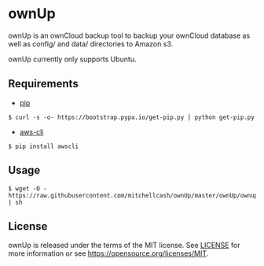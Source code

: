ownUp
=====

ownUp is an ownCloud backup tool to backup your ownCloud database as well as config/ and data/ directories to Amazon s3.

ownUp currently only supports Ubuntu.

Requirements
------------

* [pip](https://pypi.python.org/pypi/pip)

```
$ curl -s -o- https://bootstrap.pypa.io/get-pip.py | python get-pip.py
```

* [aws-cli](https://github.com/aws/aws-cli)

```
$ pip install awscli
```

Usage
-----

```
$ wget -O - https://raw.githubusercontent.com/mitchellcash/ownUp/master/ownUp/ownup.sh | sh
```

License
-------

ownUp is released under the terms of the MIT license. See [LICENSE](https://github.com/mitchellcash/ownUp/blob/master/LICENSE) for more information or see https://opensource.org/licenses/MIT.
